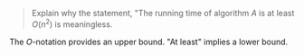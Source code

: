 > Explain why the statement, "The running time of algorithm $A$ is at least
> $O(n^2)$ is meaningless.

The $O$-notation provides an upper bound. "At least" implies a lower bound.
